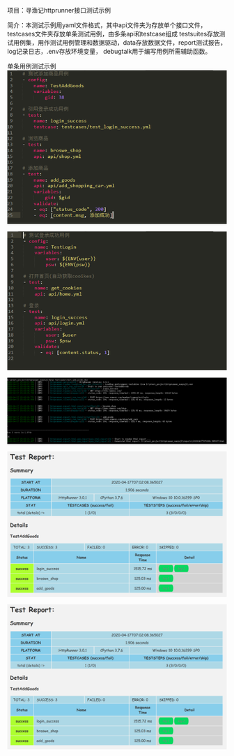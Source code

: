 项目：寻渔记httprunner接口测试示例

简介：本测试示例用yaml文件格式，其中api文件夹为存放单个接口文件，testcases文件夹存放单条测试用例，由多条api和testcase组成
testsuites存放测试用例集，用作测试用例管理和数据驱动，data存放数据文件，report测试报告，log记录日志，.env存放环境变量，
debugtalk用于编写用例所需辅助函数。

单条用例测试示例
![添加商品用例](https://github.com/carlosredfield/test_project/blob/master/zPicture_Explain/httprunner/1.png)

![所依赖的登录用例](https://github.com/carlosredfield/test_project/blob/master/zPicture_Explain/httprunner/2.png)

![运行结果](https://github.com/carlosredfield/test_project/blob/master/zPicture_Explain/httprunner/3.png)

![测试报告](https://github.com/carlosredfield/test_project/blob/master/zPicture_Explain/httprunner/4.png)

![locust性能测试](https://github.com/carlosredfield/test_project/blob/master/zPicture_Explain/httprunner/4.png)


